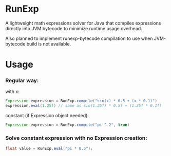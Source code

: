 # RunExp
A lightweight math expressions solver for Java that compiles expressions directly into JVM bytecode to minimize runtime usage overhead.

Also planned to implement runexp-bytecode compilation to use when JVM-bytecode build is not available.

# Usage

### Regular way:

with x:
```java
Expression expression = RunExp.compile("sin(x) * 0.5 + (x * 0.1)")
expression.eval(1.25f) // same as sin(1.25f) * 0.5f + (1.25f * 0.1f)
```

constant (if Expression object needed):
```java
Expression expression = RunExp.compile("pi ^ 2", true)
```

### Solve constant expression with no Expression creation:

```java
float value = RunExp.eval("pi * 0.5");
```
